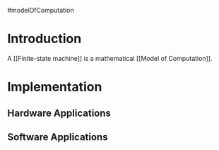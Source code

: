 #modelOfComputation
# Introduction 
A [[Finite-state machine]] is a mathematical [[Model of Computation]].

# Implementation 
## Hardware Applications 
## Software Applications 
